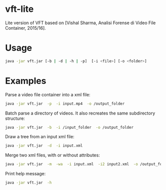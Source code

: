 # vft-lite
Lite version of VFT based on [Vishal Sharma, Analisi Forense di Video File Container, 2015/16].


Usage
=====
```bash
java -jar vft.jar [-b | -d | -h | -p]  [-i <file>] [-o <folder>]
```

Examples
========

Parse a video file container into a xml file:
```bash
java -jar vft.jar  -p  -i input.mp4  -o /output_folder
```

Batch parse a directory of videos. It also recreates the same subdirectory structure:
```bash
java -jar vft.jar  -b  -i /input_folder  -o /output_folder
```

Draw a tree from an input xml file:
```bash
java -jar vft.jar  -d  -i input.xml
```

Merge two xml files, with or without attributes:
```bash
java -jar vft.jar  -m  -wa  -i input.xml  -i2 input2.xml  -o /output_folder
```

Print help message:
```bash
java -jar vft.jar  -h
```
